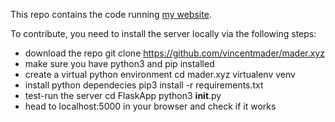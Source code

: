 This repo contains the code running [my website](mader.xyz).

To contribute, you need to install the server locally via the following steps:

- download the repo
    git clone https://github.com/vincentmader/mader.xyz
- make sure you have python3 and pip installed
- create a virtual python environment 
    cd mader.xyz
    virtualenv venv
- install python dependecies
    pip3 install -r requirements.txt
- test-run the server
    cd FlaskApp
    python3 __init__.py
- head to localhost:5000 in your browser and check if it works

